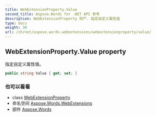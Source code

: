 ```yaml
---
title: WebExtensionProperty.Value
second_title: Aspose.Words for .NET API 参考
description: WebExtensionProperty 财产. 指定自定义属性值
type: docs
weight: 30
url: /zh/net/aspose.words.webextensions/webextensionproperty/value/
---
```

## WebExtensionProperty.Value property

指定自定义属性值。

```csharp
public string Value { get; set; }
```

### 也可以看看

* class [WebExtensionProperty](../)
* 命名空间 [Aspose.Words.WebExtensions](../../webextensionproperty/)
* 部件 [Aspose.Words](../../../)


